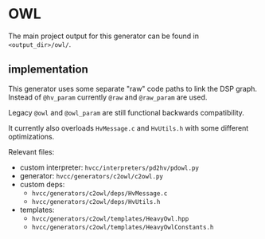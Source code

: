 # OWL

The main project output for this generator can be found in  `<output_dir>/owl/`.

## implementation

This generator uses some separate "raw" code paths to link the DSP graph. Instead of `@hv_param` currently `@raw` and `@raw_param` are used.

Legacy `@owl` and `@owl_param` are still functional backwards compatibility.

It currently also overloads `HvMessage.c` and `HvUtils.h` with some different optimizations.

Relevant files:

* custom interpreter: `hvcc/interpreters/pd2hv/pdowl.py`
* generator: `hvcc/generators/c2owl/c2owl.py`
* custom deps:
  * `hvcc/generators/c2owl/deps/HvMessage.c`
  * `hvcc/generators/c2owl/deps/HvUtils.h`
* templates:
  * `hvcc/generators/c2owl/templates/HeavyOwl.hpp`
  * `hvcc/generators/c2owl/templates/HeavyOwlConstants.h`
